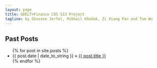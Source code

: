 ```yaml
---
layout: page
title: GDELT+Finance COS 513 Project 
tagline: by Ghassen Jerfel, Mikhail Khodak, Zi Xiang Pan and Tom Wu
---    
```

## Past Posts

<ul class="posts">
  {% for post in site.posts %}
    <li><span>{{ post.date | date_to_string }}</span> &raquo; <a href="{{ BASE_PATH }}{{ post.url }}">{{ post.title }}</a></li>
  {% endfor %}
</ul>



